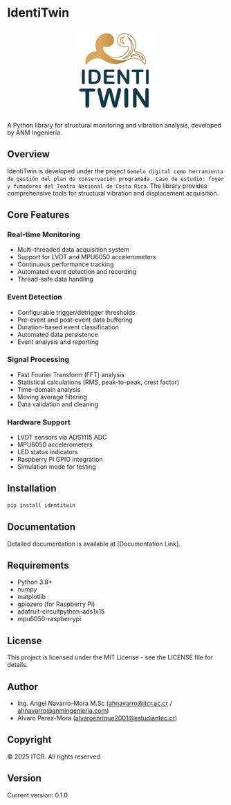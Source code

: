 # IdentiTwin

<p align="center">
  <img src="https://github.com/estructuraPy/IdentiTwin/raw/main/identitwin.png" alt="IdentiTwin Logo" width="200"/>
</p>

A Python library for structural monitoring and vibration analysis, developed by ANM Ingeniería.

## Overview

IdentiTwin is developed under the project ``Gemelo digital como herramienta de gestión del plan de conservación programada. Caso de estudio: foyer y fumadores del Teatro Nacional de Costa Rica``. The library provides comprehensive tools for structural vibration and displacement acquisition.

## Core Features

### Real-time Monitoring
- Multi-threaded data acquisition system
- Support for LVDT and MPU6050 accelerometers
- Continuous performance tracking
- Automated event detection and recording
- Thread-safe data handling

### Event Detection
- Configurable trigger/detrigger thresholds
- Pre-event and post-event data buffering
- Duration-based event classification
- Automated data persistence
- Event analysis and reporting

### Signal Processing
- Fast Fourier Transform (FFT) analysis
- Statistical calculations (RMS, peak-to-peak, crest factor)
- Time-domain analysis
- Moving average filtering
- Data validation and cleaning

### Hardware Support
- LVDT sensors via ADS1115 ADC
- MPU6050 accelerometers
- LED status indicators
- Raspberry Pi GPIO integration
- Simulation mode for testing

## Installation

```bash
pip install identitwin
```

## Documentation

Detailed documentation is available at [Documentation Link].

## Requirements

- Python 3.8+
- numpy
- matplotlib
- gpiozero (for Raspberry Pi)
- adafruit-circuitpython-ads1x15
- mpu6050-raspberrypi

## License

This project is licensed under the MIT License - see the LICENSE file for details.

## Author

- Ing. Angel Navarro-Mora M.Sc (ahnavarro@itcr.ac.cr / ahnavarro@anmingenieria.com)
- Alvaro Perez-Mora (alvaroenrique2001@estudiantec.cr)
 
## Copyright

© 2025 ITCR. All rights reserved.

## Version

Current version: 0.1.0
